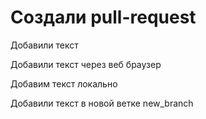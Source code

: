 ﻿# Создали pull-request

Добавили текст


Добавили текст через веб браузер

Добавим текст локально

Добавили текст в новой ветке new_branch
